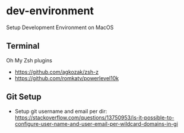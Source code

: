 # dev-environment
Setup Development Environment on MacOS

## Terminal

Oh My Zsh plugins
- https://github.com/agkozak/zsh-z
- https://github.com/romkatv/powerlevel10k

## Git Setup
- Setup git username and email per dir: https://stackoverflow.com/questions/13750953/is-it-possible-to-configure-user-name-and-user-email-per-wildcard-domains-in-gi
